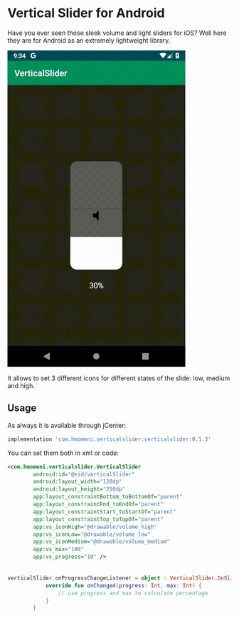# Vertical Slider for Android

Have you ever seen those sleek volume and light sliders for iOS? Well here they are for Android as an extremely lightweight library.

![Showcase](showcase.gif)

It allows to set 3 different icons for different states of the slide: low, medium and high.

## Usage
As always it is available through jCenter:

```groovy
implementation 'com.hmomeni.verticalslider:verticalslider:0.1.3'
```

You can set them both in xml or code:

```xml
<com.hmomeni.verticalslider.VerticalSlider
        android:id="@+id/verticalSlider"
        android:layout_width="120dp"
        android:layout_height="250dp"
        app:layout_constraintBottom_toBottomOf="parent"
        app:layout_constraintEnd_toEndOf="parent"
        app:layout_constraintStart_toStartOf="parent"
        app:layout_constraintTop_toTopOf="parent"
        app:vs_iconHigh="@drawable/volume_high"
        app:vs_iconLow="@drawable/volume_low"
        app:vs_iconMedium="@drawable/volume_medium"
        app:vs_max="100"
        app:vs_progress="10" />
```

```kotlin

verticalSlider.onProgressChangeListener = object : VerticalSlider.OnSliderProgressChangeListener {
            override fun onChanged(progress: Int, max: Int) {
                // use progress and max to calculate percentage
            }
        }
```